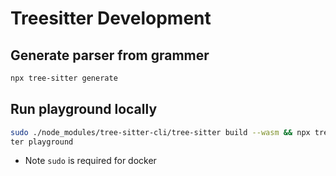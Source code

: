 # Treesitter Development

## Generate parser from grammer

```sh
npx tree-sitter generate
```

## Run playground locally

```sh
sudo ./node_modules/tree-sitter-cli/tree-sitter build --wasm && npx tree-sit
ter playground
```

- Note `sudo` is required for docker
